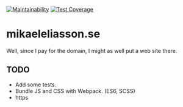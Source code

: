 [![Maintainability](https://api.codeclimate.com/v1/badges/a0f0f5ae501e15ae7cd8/maintainability)](https://codeclimate.com/github/meliasson/mikaeleliasson.se/maintainability)
[![Test Coverage](https://api.codeclimate.com/v1/badges/a0f0f5ae501e15ae7cd8/test_coverage)](https://codeclimate.com/github/meliasson/mikaeleliasson.se/test_coverage)

# mikaeleliasson.se

Well, since I pay for the domain, I might as well put a web site there.

## TODO

* Add some tests.
* Bundle JS and CSS with Webpack. (ES6, SCSS)
* https
